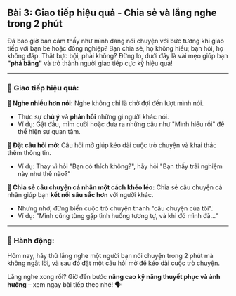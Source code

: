 ## Bài 3: Giao tiếp hiệu quả - Chia sẻ và lắng nghe trong 2 phút

Đã bao giờ bạn cảm thấy như mình đang nói chuyện với bức tường khi giao tiếp với bạn bè hoặc đồng nghiệp? Bạn chia sẻ, họ không hiểu; bạn hỏi, họ không đáp. Thật bực bội, phải không? Đừng lo, dưới đây là vài mẹo giúp bạn **"phá băng"** và trở thành người giao tiếp cực kỳ hiệu quả!

---

### 📌 Giao tiếp hiệu quả:

**🔹 Nghe nhiều hơn nói:**
Nghe không chỉ là chờ đợi đến lượt mình nói.  
- Thực sự **chú ý** và **phản hồi** những gì người khác nói.  
- Ví dụ: Gật đầu, mỉm cười hoặc đưa ra những câu như "Mình hiểu rồi" để thể hiện sự quan tâm.

**🔹 Đặt câu hỏi mở:**
Câu hỏi mở giúp kéo dài cuộc trò chuyện và khai thác thêm thông tin.  
- Ví dụ: Thay vì hỏi "Bạn có thích không?", hãy hỏi "Bạn thấy trải nghiệm này như thế nào?"

**🔹 Chia sẻ câu chuyện cá nhân một cách khéo léo:**
Chia sẻ câu chuyện cá nhân giúp bạn **kết nối sâu sắc hơn** với người khác.  
- Nhưng nhớ, đừng biến cuộc trò chuyện thành "câu chuyện của tôi".  
- Ví dụ: "Mình cũng từng gặp tình huống tương tự, và khi đó mình đã..."

---

### 🚀 Hành động:

Hôm nay, hãy thử lắng nghe một người bạn nói chuyện trong 2 phút mà không ngắt lời, và sau đó đặt một câu hỏi mở để kéo dài cuộc trò chuyện.

Lắng nghe xong rồi? Giờ đến bước **nâng cao kỹ năng thuyết phục và ảnh hưởng** – xem ngay bài tiếp theo nhé! 🗣️